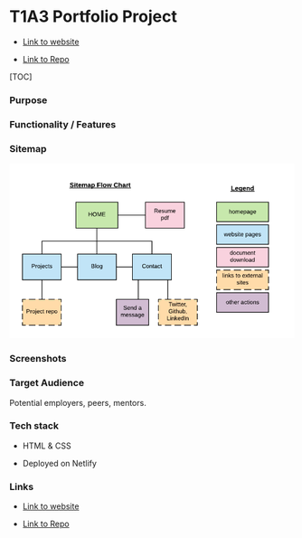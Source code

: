 # T1A3 Portfolio Project

- [Link to website](https://luke-kb.netlify.app/)

- [Link to Repo](https://github.com/Luke-kb/portfolio)

[TOC]

### Purpose



### Functionality / Features



### Sitemap

![sitemap flowchart](docs/sitemap-flowchart.png)

### Screenshots



### Target Audience

Potential employers, peers, mentors.

### Tech stack

- HTML & CSS

- Deployed on Netlify

### Links

- [Link to website](https://luke-kb.netlify.app/)

- [Link to Repo](https://github.com/Luke-kb/portfolio)